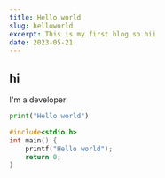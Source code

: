 ```yaml
---
title: Hello world
slug: helloworld
excerpt: This is my first blog so hii
date: 2023-05-21
---
```


## hi

I'm a developer

```py
print("Hello world")
```

```c
#include<stdio.h>
int main() {
    printf("Hello world");
    return 0;
}
```
